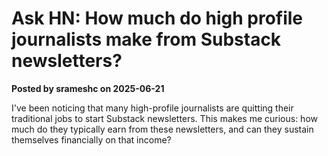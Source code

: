 # Ask HN: How much do high profile journalists make from Substack newsletters?

**Posted by srameshc on 2025-06-21**

I've been noticing that many high-profile journalists are quitting their traditional jobs to start Substack newsletters. This makes me curious: how much do they typically earn from these newsletters, and can they sustain themselves financially on that income?